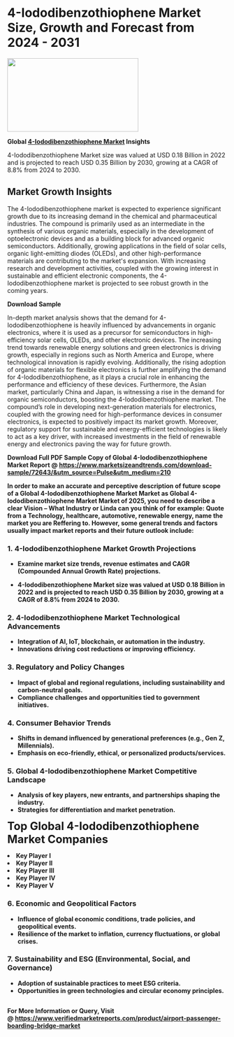 <H1>4-Iododibenzothiophene Market Size, Growth and Forecast from 2024 - 2031</H1><img class="aligncenter size-medium wp-image-584254" src="https://thirdeyenews.in/wp-content/uploads/2024/09/Global-Market-Research-300x168.jpeg" alt="" width="300" height="168" /><p><strong>Global&nbsp;<a href="https://www.marketsizeandtrends.com/download-sample/72643/&amp;utm_source=Pulse&amp;utm_medium=210">4-Iododibenzothiophene Market</a> Insights</strong></p><p>4-Iododibenzothiophene Market size was valued at USD 0.18 Billion in 2022 and is projected to reach USD 0.35 Billion by 2030, growing at a CAGR of 8.8% from 2024 to 2030.</p><p><h2>Market Growth Insights</h2> <p>The 4-Iododibenzothiophene market is expected to experience significant growth due to its increasing demand in the chemical and pharmaceutical industries. The compound is primarily used as an intermediate in the synthesis of various organic materials, especially in the development of optoelectronic devices and as a building block for advanced organic semiconductors. Additionally, growing applications in the field of solar cells, organic light-emitting diodes (OLEDs), and other high-performance materials are contributing to the market's expansion. With increasing research and development activities, coupled with the growing interest in sustainable and efficient electronic components, the 4-Iododibenzothiophene market is projected to see robust growth in the coming years.</p> <p><strong>Download Sample</strong></p> <p>In-depth market analysis shows that the demand for 4-Iododibenzothiophene is heavily influenced by advancements in organic electronics, where it is used as a precursor for semiconductors in high-efficiency solar cells, OLEDs, and other electronic devices. The increasing trend towards renewable energy solutions and green electronics is driving growth, especially in regions such as North America and Europe, where technological innovation is rapidly evolving. Additionally, the rising adoption of organic materials for flexible electronics is further amplifying the demand for 4-Iododibenzothiophene, as it plays a crucial role in enhancing the performance and efficiency of these devices. Furthermore, the Asian market, particularly China and Japan, is witnessing a rise in the demand for organic semiconductors, boosting the 4-Iododibenzothiophene market. The compound’s role in developing next-generation materials for electronics, coupled with the growing need for high-performance devices in consumer electronics, is expected to positively impact its market growth. Moreover, regulatory support for sustainable and energy-efficient technologies is likely to act as a key driver, with increased investments in the field of renewable energy and electronics paving the way for future growth.</p> <p><strong></p><p><span class=""><strong>Download Full PDF Sample Copy of Global 4-Iododibenzothiophene Market Report</strong> @ <a href="https://www.marketsizeandtrends.com/download-sample/72643/&amp;utm_source=Pulse&amp;utm_medium=210" target="_blank">https://www.marketsizeandtrends.com/download-sample/72643/&amp;utm_source=Pulse&amp;utm_medium=210</a></span></p><p>In order to make an accurate and perceptive description of future scope of a Global&nbsp;4-Iododibenzothiophene Market Market as Global&nbsp;4-Iododibenzothiophene Market Market of 2025, you need to describe a clear Vision &ndash; What Industry or Linda can you think of for example: Quote from a Technology, healthcare, automotive, renewable energy, name the market you are Reffering to. However, some general trends and factors usually impact market reports and their future outlook include:</p><h3>1.&nbsp;<strong>4-Iododibenzothiophene Market Growth Projections</strong></h3><ul><li>Examine market size trends, revenue estimates and CAGR (Compounded Annual Growth Rate) projections.</li><li><p>4-Iododibenzothiophene Market size was valued at USD 0.18 Billion in 2022 and is projected to reach USD 0.35 Billion by 2030, growing at a CAGR of 8.8% from 2024 to 2030.</p></li></ul><h3>2.&nbsp;<strong>4-Iododibenzothiophene Market Technological Advancements</strong></h3><ul><li>Integration of AI, IoT, blockchain, or automation in the industry.</li><li>Innovations driving cost reductions or improving efficiency.</li></ul><h3>3.&nbsp;<strong>Regulatory and Policy Changes</strong></h3><ul><li>Impact of global and regional regulations, including sustainability and carbon-neutral goals.</li><li>Compliance challenges and opportunities tied to government initiatives.</li></ul><h3>4.&nbsp;<strong>Consumer Behavior Trends</strong></h3><ul><li>Shifts in demand influenced by generational preferences (e.g., Gen Z, Millennials).</li><li>Emphasis on eco-friendly, ethical, or personalized products/services.</li></ul><h3>5.&nbsp;<strong>Global 4-Iododibenzothiophene Market Competitive Landscape</strong></h3><ul><li>Analysis of key players, new entrants, and partnerships shaping the industry.</li><li>Strategies for differentiation and market penetration.</li></ul><p data-pm-slice="1 1 []"><span style="color: inherit; font-family: inherit; font-size: 25px;">Top Global 4-Iododibenzothiophene Market Companies</span></p><div class="" data-test-id=""><p><li>Key Player I</li><li> Key Player II</li><li> Key Player III</li><li> Key Player IV</li><li> Key Player V</li></p></div><h3>6.&nbsp;<strong>Economic and Geopolitical Factors</strong></h3><ul><li>Influence of global economic conditions, trade policies, and geopolitical events.</li><li>Resilience of the market to inflation, currency fluctuations, or global crises.</li></ul><h3>7.&nbsp;<strong>Sustainability and ESG (Environmental, Social, and Governance)</strong></h3><ul><li>Adoption of sustainable practices to meet ESG criteria.</li><li>Opportunities in green technologies and circular economy principles.</li></ul><h2><strong style="font-size: 14px;">For More Information or Query, Visit @&nbsp;</strong><a style="background-color: #ffffff; font-size: 14px;" href="https://www.marketsizeandtrends.com/report/4-iododibenzothiophene-market/" target="_blank">https://www.verifiedmarketreports.com/product/airport-passenger-boarding-bridge-market</a></h2>
